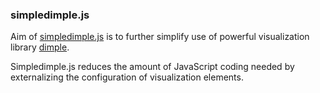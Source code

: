 ### simpledimple.js ###

Aim of [simpledimple.js](http://nagarajanchinnasamy.com/simpledimple) is to further simplify use of powerful visualization library [dimple](http://dimplejs.org/).

Simpledimple.js reduces the amount of JavaScript coding needed by externalizing the configuration of visualization elements.
